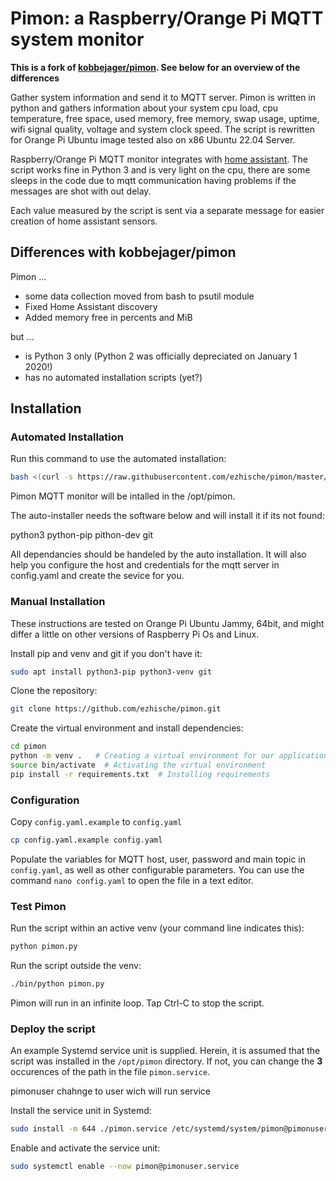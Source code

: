 # Pimon: a Raspberry/Orange Pi MQTT system monitor

**This is a fork of [kobbejager/pimon](https://github.com/hjelev/rpi-mqtt-monitor). See below for an overview of the differences**

Gather system information and send it to MQTT server. Pimon is written in python and gathers information about your system cpu load, cpu temperature, free space, used memory, free memory, swap usage, uptime, wifi signal quality, voltage and system clock speed. The script is rewritten for Orange Pi Ubuntu image tested also on x86 Ubuntu 22.04 Server.

Raspberry/Orange Pi MQTT monitor integrates with [home assistant](https://www.home-assistant.io/). The script works fine in Python 3 and is very light on the cpu, there are some sleeps in the code due to mqtt communication having problems if the messages are shot with out delay.

Each value measured by the script is sent via a separate message for easier creation of home assistant sensors.

## Differences with kobbejager/pimon

Pimon ...
* some data collection moved from bash to psutil module
* Fixed Home Assistant discovery
* Added memory free in percents and MiB

but ...
* is Python 3 only (Python 2 was officially depreciated on January 1 2020!)
* has no automated installation scripts (yet?)


## Installation

### Automated Installation
Run this command to use the automated installation:

```bash
bash <(curl -s https://raw.githubusercontent.com/ezhische/pimon/master/remote_install.sh)
```
Pimon MQTT monitor will be intalled in the /opt/pimon.

The auto-installer needs the software below and will install it if its not found:

python3
python-pip
pithon-dev
git

All dependancies should be handeled by the auto installation. It will also help you configure the host and credentials for the mqtt server in config.yaml and create the sevice for you.

### Manual Installation

These instructions are tested on Orange Pi Ubuntu Jammy, 64bit, and might differ a little on other versions of Raspberry Pi Os and Linux.

Install pip and venv and git if you don't have it:
```bash
sudo apt install python3-pip python3-venv git
```

Clone the repository:
```bash
git clone https://github.com/ezhische/pimon.git
```

Create the virtual environment and install dependencies:
```bash
cd pimon
python -m venv .   # Creating a virtual environment for our application
source bin/activate  # Activating the virtual environment
pip install -r requirements.txt  # Installing requirements
```

### Configuration

Copy ```config.yaml.example``` to ```config.yaml```
```bash
cp config.yaml.example config.yaml
```

Populate the variables for MQTT host, user, password and main topic in ```config.yaml```, as well as other configurable parameters. You can use the command ```nano config.yaml``` to open the file in a text editor.

### Test Pimon

Run the script within an active venv (your command line indicates this):
```bash
python pimon.py
```

Run the script outside the venv:
```bash
./bin/python pimon.py
```

Pimon will run in an infinite loop. Tap Ctrl-C to stop the script.

### Deploy the script

An example Systemd service unit is supplied. Herein, it is assumed that the script was installed in the ```/opt/pimon``` directory. If not, you can change the __3__ occurences of the path in the file ```pimon.service```.

pimonuser chahnge to user wich will run service

Install the service unit in Systemd:
```bash
sudo install -m 644 ./pimon.service /etc/systemd/system/pimon@pimonuser.service
```

Enable and activate the service unit:
```bash
sudo systemctl enable --now pimon@pimonuser.service
```
